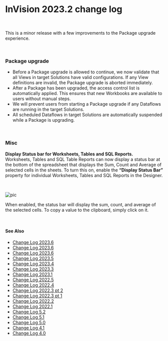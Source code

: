 
# InVision 2023.2 change log

<br/>

This is a minor release with a few improvements to the Package upgrade experience.

<br/>

### Package upgrade

- Before a Package upgrade is allowed to continue, we now validate that all Views in target Solutions have valid configurations. If any View definitions are invalid, the Package upgrade is aborted immediately.
- After a Package has been upgraded, the access control list is automatically applied. This ensures that new Workbooks are available to users without manual steps.
- We will prevent users from starting a Package upgrade if any Dataflows are running in the target Solutions.
- All scheduled Dataflows in target Solutions are automatically suspended while a Package is upgrading.

<br/>

### Misc

**Display Status bar for Worksheets, Tables and SQL Reports.**  
Worksheets, Tables and SQL Table Reports can now display a status bar at the bottom of the spreadsheet that displays the Sum, Count and Average of selected cells in the sheets. To turn this on, enable the **“Display Status Bar”** property for individual Worksheets, Tables and SQL Reports in the Designer.

<br/>

![pic](https://profitbasedocs.blob.core.windows.net/images/chlog223_5.png)

When enabled, the status bar will display the sum, count, and average of the selected cells. To copy a value to the clipboard, simply click on it.

<br/>

#### See Also

- [Change Log 2023.6](changelog23_7.md)
- [Change Log 2023.6](changelog23_7.md)
- [Change Log 2023.6](changelog23_6.md)
- [Change Log 2023.5](changelog23_5.md)
- [Change Log 2023.4](changelog23_4.md)
- [Change Log 2023.3](changelog23_3.md)
- [Change Log 2023.1](changelog23_1.md)
- [Change Log 2022.5](changelog22_5.md)
- [Change Log 2022.4](changelog22_4.md)
- [Change Log 2022.3 pt 2](changelog22_3_2.md)
- [Change Log 2022.3 pt 1](changelog22_3_1.md)
- [Change Log 2022.2](changelog22_2.md)
- [Change Log 2022.1](changelog22_1.md)
- [Change Log 5.2](changelog52.md)
- [Change Log 5.1](changelog51.md)
- [Change Log 5.0](changelog5.md)
- [Change Log 4.1](changelog41.md)
- [Change Log 4.0](changelog40.md)

<br/>
